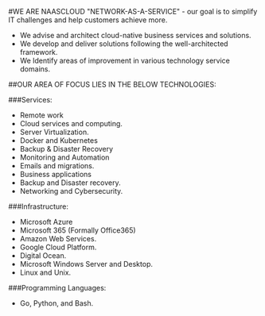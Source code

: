 #WE ARE NAASCLOUD "NETWORK-AS-A-SERVICE" - our goal is to simplify IT challenges and help customers achieve more.

- We advise and architect cloud-native business services and solutions.
- We develop and deliver solutions following the well-architected framework.
- We Identify areas of improvement in various technology service domains.

##OUR AREA OF FOCUS LIES IN THE BELOW TECHNOLOGIES:

###Services:
- Remote work
- Cloud services and computing.
- Server Virtualization.
- Docker and Kubernetes
- Backup & Disaster Recovery
- Monitoring and Automation
- Emails and migrations.
- Business applications
- Backup and Disaster recovery.
- Networking and Cybersecurity.

###Infrastructure:
- Microsoft Azure
- Microsoft 365 (Formally Office365)
- Amazon Web Services.
- Google Cloud Platform.
- Digital Ocean.
- Microsoft Windows Server and Desktop.
- Linux and Unix.

###Programming Languages:
- Go, Python, and Bash.
